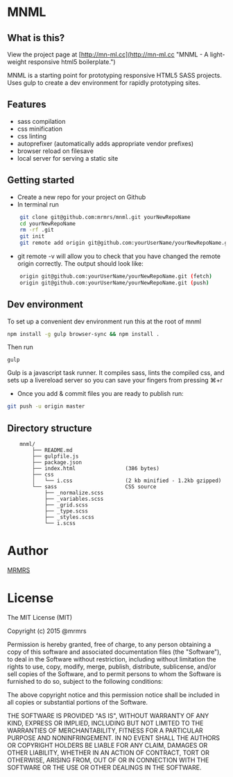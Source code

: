 # MNML

## What is this?

View the project page at [http://mn-ml.cc](http://mn-ml.cc "MNML - A light-weight responsive html5 boilerplate.")

MNML is a starting point for prototyping responsive HTML5 SASS projects.
Uses gulp to create a dev environment for rapidly prototyping sites.

## Features

* sass compilation
* css minification
* css linting
* autoprefixer (automatically adds appropriate vendor prefixes)
* browser reload on filesave
* local server for serving a static site

## Getting started

* Create a new repo for your project on Github
* In terminal run
```bash
    git clone git@github.com:mrmrs/mnml.git yourNewRepoName
    cd yourNewRepoName
    rm -rf .git
    git init
    git remote add origin git@github.com:yourUserName/yourNewRepoName.git
```

* git remote -v will allow you to check that you have changed the remote origin correctly. The output should look like:
```bash
    origin git@github.com:yourUserName/yourNewRepoName.git (fetch)
    origin git@github.com:yourUserName/yourNewRepoName.git (push)
```

## Dev environment
To set up a convenient dev environment run this at the root of mnml

```bash
npm install -g gulp browser-sync && npm install .
```

Then run

```
gulp
```

Gulp is a javascript task runner. It compiles sass, lints the compiled css, and sets up a livereload server so you can save your fingers from pressing ⌘+r

* Once you add & commit files you are ready to publish run:
```bash
git push -u origin master
```

## Directory structure
```
    mnml/
        ├── README.md
        ├── gulpfile.js
        ├── package.json
        ├── index.html                (386 bytes)
        ├── css
        │   └── i.css                 (2 kb minified - 1.2kb gzipped)
        └── sass                      CSS source
            ├── _normalize.scss
            ├── _variables.scss
            ├── _grid.scss
            ├── _type.scss
            ├── _styles.scss
            └── i.scss
```

# Author

[MRMRS](http://mrmrs.io "Adam Morse - Designer Developer")

# License

The MIT License (MIT)

Copyright (c) 2015 @mrmrs

Permission is hereby granted, free of charge, to any person obtaining a copy
of this software and associated documentation files (the "Software"), to deal
in the Software without restriction, including without limitation the rights
to use, copy, modify, merge, publish, distribute, sublicense, and/or sell
copies of the Software, and to permit persons to whom the Software is
furnished to do so, subject to the following conditions:

The above copyright notice and this permission notice shall be included in
all copies or substantial portions of the Software.

THE SOFTWARE IS PROVIDED "AS IS", WITHOUT WARRANTY OF ANY KIND, EXPRESS OR
IMPLIED, INCLUDING BUT NOT LIMITED TO THE WARRANTIES OF MERCHANTABILITY,
FITNESS FOR A PARTICULAR PURPOSE AND NONINFRINGEMENT. IN NO EVENT SHALL THE
AUTHORS OR COPYRIGHT HOLDERS BE LIABLE FOR ANY CLAIM, DAMAGES OR OTHER
LIABILITY, WHETHER IN AN ACTION OF CONTRACT, TORT OR OTHERWISE, ARISING FROM,
OUT OF OR IN CONNECTION WITH THE SOFTWARE OR THE USE OR OTHER DEALINGS IN
THE SOFTWARE.

